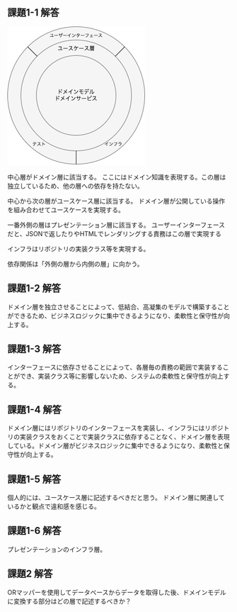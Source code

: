 ## 課題1-1 解答
![画像](./architecture.png)

中心層がドメイン層に該当する。
ここにはドメイン知識を表現する。この層は独立しているため、他の層への依存を持たない。

中心から次の層がユースケース層に該当する。
ドメイン層が公開している操作を組み合わせてユースケースを実現する。

一番外側の層はプレゼンテーション層に該当する。
ユーザーインターフェースだと、JSONで返したりやHTMLでレンダリングする責務はこの層で実現する

インフラはリポジトリの実装クラス等を実現する。

依存関係は「外側の層から内側の層」に向かう。

## 課題1-2 解答
ドメイン層を独立させることによって、低結合、高凝集のモデルで構築することができるため、ビジネスロジックに集中できるようになり、柔軟性と保守性が向上する。

## 課題1-3 解答
インターフェースに依存させることによって、各層毎の責務の範囲で実装することができ、実装クラス等に影響しないため、システムの柔軟性と保守性が向上する。

## 課題1-4 解答
ドメイン層にはリポジトリのインターフェースを実装し、インフラにはリポジトリの実装クラスをおくことで実装クラスに依存することなく、ドメイン層を表現している。ドメイン層がビジネスロジックに集中できるようになり、柔軟性と保守性が向上する。


## 課題1-5 解答
個人的には、ユースケース層に記述するべきだと思う。
ドメイン層に関連しているかと観点で違和感を感じる。

## 課題1-6 解答
プレゼンテーションのインフラ層。

## 課題2 解答
ORマッパーを使用してデータベースからデータを取得した後、ドメインモデルに変換する部分はどの層で記述するべきか？
